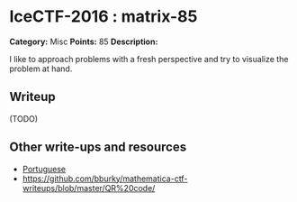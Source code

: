 # IceCTF-2016 : matrix-85

**Category:** Misc
**Points:** 85
**Description:**

I like to approach problems with a fresh perspective and try to visualize the problem at hand.

## Writeup

(TODO)

## Other write-ups and resources

* [Portuguese](https://github.com/318BR/IceCTF/blob/master/2016/Stage-3/Matrix/writeup.md) 
* https://github.com/bburky/mathematica-ctf-writeups/blob/master/QR%20code/
